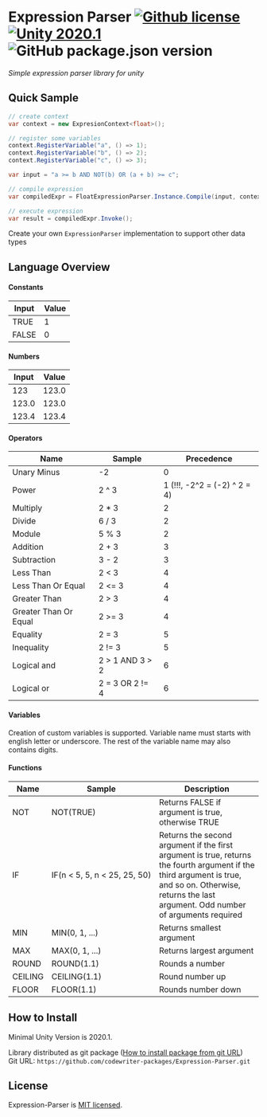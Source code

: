 # Expression Parser [![Github license](https://img.shields.io/github/license/codewriter-packages/Expression-Parser.svg?style=flat-square)](#) [![Unity 2020.1](https://img.shields.io/badge/Unity-2020.1+-2296F3.svg?style=flat-square)](#) ![GitHub package.json version](https://img.shields.io/github/package-json/v/codewriter-packages/Expression-Parser?style=flat-square)
_Simple expression parser library for unity_

## Quick Sample

```csharp
// create context
var context = new ExpresionContext<float>();

// register some variables
context.RegisterVariable("a", () => 1);
context.RegisterVariable("b", () => 2);
context.RegisterVariable("c", () => 3);

var input = "a >= b AND NOT(b) OR (a + b) >= c";

// compile expression
var compiledExpr = FloatExpressionParser.Instance.Compile(input, context, true);

// execute expression
var result = compiledExpr.Invoke();

```

Create your own `ExpressionParser` implementation to support other data types

## Language Overview

#### Constants

| Input | Value |
| ----- | ----- |
| TRUE  | 1     |
| FALSE | 0     |

#### Numbers

| Input | Value |
| ----- | ----- |
| 123   | 123.0 |
| 123.0 | 123.0 |
| 123.4 | 123.4 |

#### Operators

| Name        | Sample | Precedence |
| ----------- | ------ | ---------- |
| Unary Minus | -2     | 0  |
| Power       | 2 ^ 3  | 1 (!!!, -2^2 = (-2) ^ 2 = 4)  |
| Multiply    | 2 * 3  | 2  |
| Divide      | 6 / 3  | 2  |
| Module      | 5 % 3  | 2  |
| Addition    | 2 + 3  | 3  |
| Subtraction | 3 - 2  | 3  |
| Less Than   | 2 < 3  | 4  |
| Less Than Or Equal | 2 <= 3 | 4 |
| Greater Than | 2 > 3  | 4  |
| Greater Than Or Equal | 2 >= 3 | 4 |
| Equality    | 2 = 3  | 5  |
| Inequality  | 2 != 3 | 5  |
| Logical and | 2 > 1 AND 3 > 2 | 6 |
| Logical or | 2 = 3 OR 2 != 4 | 6 |

#### Variables

Creation of custom variables is supported.
Variable name must starts with english letter or underscore.
The rest of the variable name may also contains digits.

#### Functions

| Name | Sample    | Description |
| ---- | --------- | ----------- |
| NOT  | NOT(TRUE) | Returns FALSE if argument is true, otherwise TRUE |
| IF   | IF(n < 5, 5, n < 25, 25, 50) | Returns the second argument if the first argument is true, returns the fourth argument if the third argument is true, and so on. Otherwise, returns the last argument. Odd number of arguments required   |
| MIN  | MIN(0, 1, ...) | Returns smallest argument |
| MAX  | MAX(0, 1, ...) | Returns largest argument |
| ROUND   | ROUND(1.1) | Rounds a number |
| CEILING | CEILING(1.1) | Round number up |
| FLOOR   | FLOOR(1.1) | Rounds number down |

## How to Install
Minimal Unity Version is 2020.1.

Library distributed as git package ([How to install package from git URL](https://docs.unity3d.com/Manual/upm-ui-giturl.html))
<br>Git URL: `https://github.com/codewriter-packages/Expression-Parser.git`

## License

Expression-Parser is [MIT licensed](./LICENSE.md).
